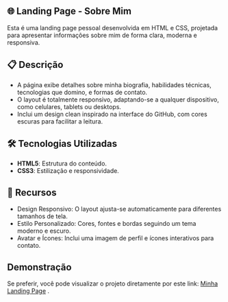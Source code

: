 ## 🌐 Landing Page - Sobre Mim

Esta é uma landing page pessoal desenvolvida em HTML e CSS, projetada para apresentar informações sobre mim de forma clara, moderna e responsiva. 

## 📋 Descrição
+ A página exibe detalhes sobre minha biografia, habilidades técnicas, tecnologias que domino, e formas de contato.<br>
+ O layout é totalmente responsivo, adaptando-se a qualquer dispositivo, como celulares, tablets ou desktops.<br>
+ Inclui um design clean inspirado na interface do GitHub, com  cores escuras para facilitar a leitura.<br>
## 🛠️ Tecnologias Utilizadas
+ **HTML5**: Estrutura do conteúdo.
+ **CSS3**: Estilização e responsividade.

## 📱 Recursos
+ Design Responsivo: O layout ajusta-se automaticamente para diferentes tamanhos de tela.
+ Estilo Personalizado: Cores, fontes e bordas seguindo um tema moderno e escuro.
+ Avatar e Ícones: Inclui uma imagem de perfil e ícones interativos para contato.

## Demonstração
Se preferir, você pode visualizar o projeto diretamente por este link: [Minha Landing Page](https://thomashenrique1.github.io/landingPage/) .